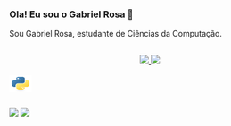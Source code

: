 ### Ola! Eu sou o Gabriel Rosa 👋
Sou Gabriel Rosa, estudante de Ciências da Computação.
##

<div align="center">
  <a href="https://github.com/gfreitasrosa">
  <img height="160em" src="https://github-readme-stats.vercel.app/api?username=gfreitasrosa&show_icons=true&theme=dracula&include_all_commits=true&count_private=true"/>
  <img height="151em" src="https://github-readme-stats.vercel.app/api/top-langs/?username=gfreitasrosa&layout=compact&langs_count=7&theme=dracula"/>
</div>

<div style="display: inline_block"><br>
  <img align="center" alt="Python" height="30" width="40" src="https://raw.githubusercontent.com/devicons/devicon/master/icons/python/python-original.svg">
</div>

##

<div>
<a href = "mailto:gfreitasrosa27@gmail.com"><img src="https://img.shields.io/badge/-Gmail-%23333?style=for-the-badge&logo=gmail&logoColor=white" target="_blank"></a>
<a href="https://www.linkedin.com/in/gfreitasrosa" target="_blank"><img src="https://img.shields.io/badge/-LinkedIn-%230077B5?style=for-the-badge&logo=linkedin&logoColor=white" target="_blank"></a>
</div>
